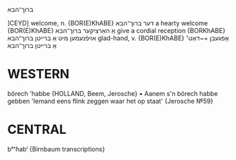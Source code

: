 ברוך־הבא

]CEYD]
welcome, n. {BOR(E)KhABE}	דער ברוך־הבא
a hearty welcome {BOR(E)KhABE}	אַ האַרציקער ברוך־הבא
give a cordial reception {BORKhABE}	אויפֿנעמען מיט אַ ברײטן ברוך־הבא
glad-hand, v. {BOR(E)KhABE}	אָפּגעבן +~דאַט׳ אַ ברײטן ברוך־הבא

WESTERN
========

bôrech 'habbe {HOLLAND, Beem, Jerosche}
	•	Aanem s'n bôrech habbe gebben 'Iemand eens flink zeggen waar het op staat' {Jerosche №59}

CENTRAL
========

bᵉʳɦabⁱ {Birnbaum transcriptions}
